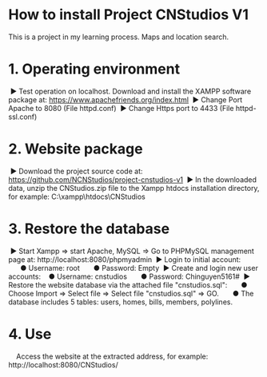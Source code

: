 # How to install Project CNStudios V1
This is a project in my learning process. Maps and location search.

# 1. Operating environment
 ▶ Test operation on localhost. Download and install the XAMPP software package at: https://www.apachefriends.org/index.html
 ▶ Change Port Apache to 8080 (File httpd.conf)
 ▶ Change Https port to 4433 (File httpd-ssl.conf)
 
# 2. Website package
 ▶ Download the project source code at: https://github.com/NCNStudios/project-cnstudios-v1
 ▶ In the downloaded data, unzip the CNStudios.zip file to the Xampp htdocs installation directory, for example: C:\xampp\htdocs\CNStudios
 
# 3. Restore the database
 ▶ Start Xampp => start Apache, MySQL => Go to PHPMySQL management page at: http://localhost:8080/phpmyadmin
 ▶ Login to initial account:
      ● Username: root
      ● Password: Empty
 ▶ Create and login new user accounts:
      ● Username: cnstudios
      ● Password: Chinguyen5161#
 ▶ Restore the website database via the attached file "cnstudios.sql":
      ● Choose Import => Select file => Select file "cnstudios.sql" => GO.
      ● The database includes 5 tables: users, homes, bills, members, polylines.
# 4. Use
    Access the website at the extracted address, for example: http://localhost:8080/CNStudios/

